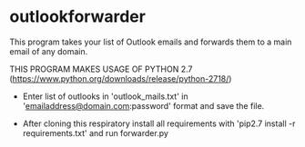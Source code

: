 # outlookforwarder

This program takes your list of Outlook emails and forwards them to a main email of any domain. 

THIS PROGRAM MAKES USAGE OF PYTHON 2.7 (https://www.python.org/downloads/release/python-2718/)

- Enter list of outlooks in 'outlook_mails.txt' in 'emailaddress@domain.com:password' format and save the file.

- After cloning this respiratory install all requirements with 'pip2.7 install -r requirements.txt' and run forwarder.py
